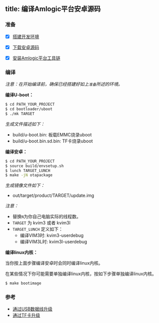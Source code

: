 title: 编译Amlogic平台安卓源码
---


### 准备
- [x] [搭建开发环境](http://source.android.com/source/initializing.html)
- [x] [下载安卓源码](/vim3/DownloadAndroidSourceCode.html)
- [x] [安装Amlogic平台工具链](/vim3/InstallToolchains.html)


### 编译
*注意：在开始编译前，确保已经搭建好如上`准备`所述的环境。*

**编译U-boot：**
```sh
$ cd PATH_YOUR_PROJECT
$ cd bootloader/uboot
$ ./mk TARGET
```
*生成文件描述如下：*

* build/u-boot.bin: 板载EMMC烧录uboot
* build/u-boot.bin.sd.bin: TF卡烧录uboot


**编译安卓：**
```sh
$ cd PATH_YOUR_PROJECT
$ source build/envsetup.sh
$ lunch TARGET_LUNCH
$ make -jN otapackage
```

*生成镜像文件如下：*

* out/target/product/TARGET/update.img

*注意：*

* 替换`N`为你自己电脑实际的线程数。
* `TARGET` 为 kvim3 或者 kvim3l
* `TARGET_LUNCH` 定义如下：
  * 编译VIM3时: kvim3-userdebug
  * 编译VIM3L时: kvim3l-userdebug


**编译linux内核：**

当你按上面步骤编译安卓时会同时编译linux内核。

在某些情况下你可能需要单独编译linux内核，按如下步骤单独编译linux内核。
```sh
$ make bootimage
```

### 参考
* [通过USB数据线升级](/vim3/UpgradeViaUSBCable.html)
* [通过TF卡升级](/vim3/UpgradeViaTFBurningCard.html)
